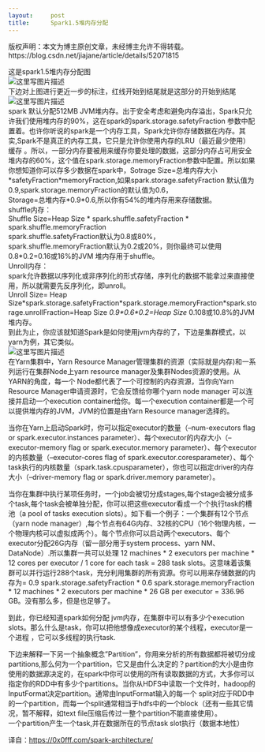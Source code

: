 ```yaml
---
layout:     post
title:      Spark1.5堆内存分配
---
```

<div id="article_content" class="article_content clearfix csdn-tracking-statistics" data-pid="blog" data-mod="popu_307" data-dsm="post">
								<div class="article-copyright">
					版权声明：本文为博主原创文章，未经博主允许不得转载。					https://blog.csdn.net/jiajane/article/details/52071815				</div>
								            <div id="content_views" class="markdown_views prism-atom-one-dark">
							<!-- flowchart 箭头图标 勿删 -->
							<svg xmlns="http://www.w3.org/2000/svg" style="display: none;"><path stroke-linecap="round" d="M5,0 0,2.5 5,5z" id="raphael-marker-block" style="-webkit-tap-highlight-color: rgba(0, 0, 0, 0);"></path></svg>
							<p>这是spark1.5堆内存分配图 <br>
<img src="https://img-blog.csdn.net/20160730112555966" alt="这里写图片描述" title=""> <br>
下边对上图进行更近一步的标注，红线开始到结尾就是这部分的开始到结尾 <br>
<img src="https://img-blog.csdn.net/20160730112608560" alt="这里写图片描述" title=""> <br>
spark 默认分配512MB JVM堆内存。出于安全考虑和避免内存溢出，Spark只允许我们使用堆内存的90%，这在spark的spark.storage.safetyFraction 参数中配置着。也许你听说的spark是一个内存工具，Spark允许你存储数据在内存。其实,Spark不是真正的内存工具，它只是允许你使用内存的LRU（最近最少使用）缓存 。所以，一部分内存要被用来缓存你要处理的数据，这部分内存占可用安全堆内存的60%，这个值在spark.storage.memoryFraction参数中配置。所以如果你想知道你可以存多少数据在spark中，Sotrage Size=总堆内存大小*safetyFraction*memoryFraction,如果spark.storage.safetyFraction 默认值为0.9,spark.storage.memoryFraction的默认值为0.6， <br>
Storage=总堆内存*0.9*0.6,所以你有54%的堆内存用来存储数据。 <br>
shuffle内存： <br>
Shuffle Size=Heap Size * spark.shuffle.safetyFraction * spark.shuffle.memoryFraction <br>
spark.shuffle.safetyFraction默认为0.8或80%，spark.shuffle.memoryFraction默认为0.2或20%，则你最终可以使用0.8*0.2=0.16或16%的JVM 堆内存用于shuffle。 <br>
Unroll内存： <br>
spark允许数据以序列化或非序列化的形式存储，序列化的数据不能拿过来直接使用，所以就需要先反序列化，即unroll。 <br>
Unroll Size= Heap Size*spark.storage.safetyFraction*spark.storage.memoryFraction*spark.storage.unrollFraction=Heap Size <em>0.9*0.6*0.2=Heap Size </em> 0.108或10.8%的JVM 堆内存。 <br>
到此为止，你应该就知道Spark是如何使用jvm内存的了，下边是集群模式，以yarn为例，其它类似。 <br>
<img src="https://img-blog.csdn.net/20160730112630359" alt="这里写图片描述" title=""> <br>
在Yarn集群中，Yarn Resource Manager管理集群的资源（实际就是内存)和一系列运行在集群Node上yarn resource manager及集群Nodes资源的使用。从YARN的角度，每一个 Node都代表了一个可控制的内存资源，当你向Yarn Resource Manager申请资源时，它会反馈给你哪个yarn node manager 可以连接并启动一个execution container给你。每一个execution container都是一个可以提供堆内存的JVM，JVM的位置是由Yarn Resource manager选择的。</p>

<p>当你在Yarn上启动Spark时，你可以指定executor的数量（–num-executors flag or spark.executor.instances parameter）、每个executor的内存大小（–executor-memory flag or spark.executor.memory  parameter）、每个executor的内核数量（–executor-cores flag of spark.executor.coresparameter）、每个task执行的内核数量（spark.task.cpusparameter），你也可以指定driver的内存大小（–driver-memory flag or spark.driver.memory parameter）。</p>

<p>当你在集群中执行某项任务时，一个job会被切分成stages,每个stage会被分成多个task,每个task会被单独分配，你可以把这些executor看成一个个执行task的槽池（a pool of tasks execution slots）。如下看一个例子：一个集群有12个节点（yarn node manager）,每个节点有64G内存、32核的CPU（16个物理内核，一个物理内核可以虚拟成两个）。每个节点你可以启动两个executors、每个executor分配26G内存（留一部分用于system process、yarn NM、DataNode）.所以集群一共可以处理 12 machines * 2 executors per machine * 12 cores per executor / 1 core for each task = 288 task slots。这意味着该集群可以并行运行288个task，充分利用集群的所有资源。你可以用来存储数据的内存为= 0.9 spark.storage.safetyFraction * 0.6 spark.storage.memoryFraction * 12 machines * 2 executors per machine * 26 GB per executor = 336.96 GB。没有那么多，但是也足够了。</p>

<p>到此，你已经知道spark如何分配 jvm内存，在集群中可以有多少个execution slots。那么什么是task，你可以把他想像成executor的某个线程，executor是一个进程 ，它可以多线程的执行task.</p>

<p>下边来解释一下另一个抽象概念”Partition”，你用来分析的所有数据都将被切分成partitions,那么何为一个partition，它又是由什么决定的？partition的大小是由你使用的数据源决定的，在spark中你可以使用的所有读取数据的方式，大多你可以指定你的RDD中有多少个partitions。当你从HDFS中读取一个文件时，hadoop的InputFormat决定partition。通常由InputFormat输入的每一个 split对应于RDD中的一个partition，而每一个split通常相当于hdfs中的一个block（还有一些其它情况，暂不解释，如text file压缩后传过一整个partition不能直接使用）。 <br>
一个partition产生一个task,并在数据所在的节点task slot执行（数据本地性）</p>

<p>译自：<a href="https://0x0fff.com/spark-architecture/" rel="nofollow">https://0x0fff.com/spark-architecture/</a></p>            </div>
						<link href="https://csdnimg.cn/release/phoenix/mdeditor/markdown_views-9e5741c4b9.css" rel="stylesheet">
                </div>